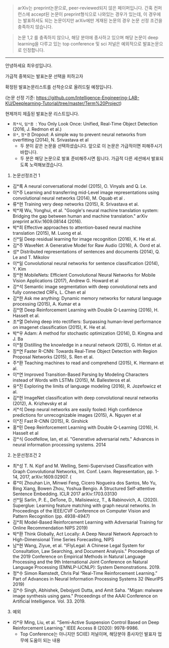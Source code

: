 > arXiv는 preprint논문으로, peer-reviewed되지 않은 페이퍼입니다. 간혹 컨퍼런스에 accept된 논문이 preprint형식으로 나와있는 경우가 있는데, 이 경우에는 발표하셔도 되는 논문이지만 arXiv에만 게재된 논문의 경우 논문 선정 조건을 충족하지 않습니다. 

> 논문 1,2 를 충족하지 않으나, 해당 분야에 종사하고 있으며 해당 논문이 deep learning을 다루고 있는 top conference 및 sci 저널은 예외적으로 발표논문으로 인정합니다. 

---


안녕하세요 최우성입니다. 

가급적 중복되는 발표논문 선택을 피하고자
 
확정된 발표논문리스트를 선착순으로 올려드릴 예정입니다.
 
(논문 선정 기준: https://github.com/Intelligence-Engineering-LAB-KU/Deeplearning-Tutorial/tree/master/Term%20Project)  
 
현제까지 제출된 발표논문 리스트입니다. 

 
- ```최*식```, ```임*종 ```: You Only Look Once: Unified, Real-Time Object Detection (2016, J. Redmon et al.)  
- ```유*```, ```정*경``` Dropout: A simple way to prevent neural networks from overfitting (2014), N. Srivastava et al
  - 두 분이 같은 논문을 선택하셨습니다. 앞으로 이 논문은 가급적이면 피해주시기 바랍니다.
  - 두 분은 해당 논문으로 발표 준비해주시면 됩니다. 가급적 다른 세션에서 발표되도록 노력해보겠습니다. 
  
1. 논문선정조건 1
 
- 김*록 A neural conversational model (2015), O. Vinyals and Q. Le. 
- 이*주 Learning and transferring mid-Level image representations using convolutional neural networks (2014), M. Oquab et al .
- 류*현 Training very deep networks (2015), R. Srivastava et al. 
- 박*재 Wu, Yonghui, et al. "Google's neural machine translation system: Bridging the gap between human and machine translation." arXiv preprint arXiv:1609.08144 (2016).
- 박*희 Effective approaches to attention-based neural machine translation (2015), M. Luong et al.
- 신*일 Deep residual learning for image recognition (2016), K. He et al. 
- 김*주 WaveNet: A Generative Model for Raw Audio (2016), A. Oord et al.
- 성* Distributed representations of sentences and documents (2014), Q. Le and T. Mikolov 
- 이*일 Convolutional neural networks for sentence classification (2014), Y. Kim 
- 장*현 MobileNets: Efficient Convolutional Neural Networks for Mobile Vision Applications (2017), Andrew G. Howard et al
- 강*석 Semantic image segmentation with deep convolutional nets and fully connected CRFs, L. Chen et al
- 김*한 Ask me anything: Dynamic memory networks for natural language processing (2015), A. Kumar et a
- 김*영 Deep Reinforcement Learning with Double Q-Learning (2016), H. Hasselt et al.
- 조*열 Delving deep into rectifiers: Surpassing human-level performance on imagenet classification (2015), K. He et al.
- 박*우 Adam: A method for stochastic optimization (2014), D. Kingma and J. Ba 
- 이*철 Distilling the knowledge in a neural network (2015), G. Hinton et al.
- 장*연 Faster R-CNN: Towards Real-Time Object Detection with Region Proposal Networks (2015), S. Ren et al.
- 주*환 Teaching machines to read and comprehend (2015), K. Hermann et al.
- 이*연 Improved Transition-Based Parsing by Modeling Characters instead of Words with LSTMs (2015), M. Ballesteros et al. 
- 유*진 Exploring the limits of language modeling (2016), R. Jozefowicz et al.
- 김*현 ImageNet classification with deep convolutional neural networks (2012), A. Krizhevsky et al
- 서*석 Deep neural networks are easily fooled: High confidence predictions for unrecognizable images (2015), A. Nguyen et al
- 이*진 Fast R-CNN (2015), R. Girshick
- 홍*민 Deep Reinforcement Learning with Double Q-Learning (2016), H. Hasselt et al
- 강*식 Goodfellow, Ian, et al. "Generative adversarial nets." Advances in neural information processing systems. 2014

2. 논문선정조건 2
 
- 최*성 T. N. Kipf and M. Welling, Semi-Supervised Classification with Graph Convolutional Networks, Int. Conf. Learn. Representation, pp. 1-14, 2017, arXiv:1609.02907. ( 
- 류*미 Zhouhan Lin, Minwei Feng, Cicero Nogueira dos Santos, Mo Yu, Bing Xiang, Bowen Zhou, Yoshua Bengio. A Structured Self-attentive Sentence Embedding. ICLR 2017 arXiv:1703.03130
- 선*일 Sarlin, P. E., DeTone, D., Malisiewicz, T., & Rabinovich, A. (2020). Superglue: Learning feature matching with graph neural networks. In Proceedings of the IEEE/CVF Conference on Computer Vision and Pattern Recognition (pp. 4938-4947)
- 김*희 Model-Based Reinforcement Learning with Adversarial Training for Online Recommendation NIPS 2019)
- 박*환 Think Globally, Act Locally: A Deep Neural Network Approach to High-Dimensional Time Series Forecasting, NIPS
- 남*현 Wang, Ziyue, et al. "IFlyLegal: A Chinese Legal System for Consultation, Law Searching, and Document Analysis." Proceedings of the 2019 Conference on Empirical Methods in Natural Language Processing and the 9th International Joint Conference on Natural Language Processing (EMNLP-IJCNLP): System Demonstrations. 2019.
- 정*수 Simon Ramstedt, Chris Pal “Real-Time Reinforcement Learning.” Part of Advances in Neural Information Processing Systems 32 (NeurIPS 2019)
- 김*수 Singh, Abhishek, Debojyoti Dutta, and Amit Saha. "Migan: malware image synthesis using gans." Proceedings of the AAAI Conference on Artificial Intelligence. Vol. 33. 2019.


3. 예외

- 라*우 Ming, Liu, et al. "Semi-Active Suspension Control Based on Deep Reinforcement Learning." IEEE Access 8 (2020): 9978-9986.
  - Top Conference는 아니지만 SCI(E) 저널이며, 해당분야 종사자인 발표자 업무에 도움이 되는 내용

